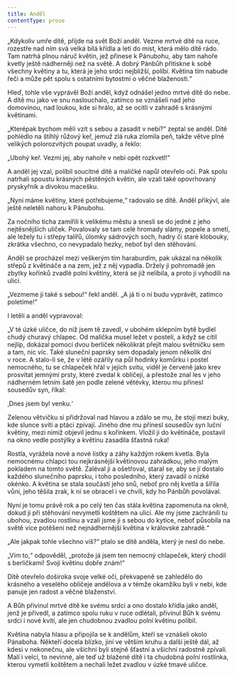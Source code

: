 ```yaml
---
title: Anděl
contentType: prose
---
```


<section>

„Kdykoliv umře dítě, přijde na svět Boží anděl. Vezme mrtvé dítě na ruce, rozestře nad ním svá velká bílá křídla a letí do míst, která mělo dítě rádo. Tam natrhá plnou náruč květin, jež přinese k Pánubohu, aby tam nahoře kvetly ještě nádherněji než na světě. A dobrý Pánbůh přitiskne k sobě všechny květiny a tu, která je jeho srdci nejbližší, políbí. Květina tím nabude řeči a může pět spolu s ostatními bytostmi o věčné blaženosti.“

Hleď, tohle vše vyprávěl Boží anděl, když odnášel jedno mrtvé dítě do nebe. A dítě mu jako ve snu naslouchalo, zatímco se vznášeli nad jeho domovinou, nad loukou, kde si hrálo, až se ocitli v zahradě s krásnými květinami.

„Kterépak bychom měli vzít s sebou a zasadit v nebi?“ zeptal se anděl. Dítě pohlédlo na štíhlý růžový keř, jemuž zlá ruka zlomila peň, takže větve plné velikých polorozvitých poupat uvadly, a řeklo:

„Ubohý keř. Vezmi jej, aby nahoře v nebi opět rozkvetl!“

A anděl jej vzal, políbil soucitné dítě a maličké napůl otevřelo oči. Pak spolu natrhali spoustu krásných pěstěných květin, ale vzali také opovrhovaný pryskyřník a divokou macešku.

„Nyní máme květiny, které potřebujeme,“ radovalo se dítě. Anděl přikývl, ale ještě neletěli nahoru k Pánubohu.

Za nočního ticha zamířili k velikému městu a snesli se do jedné z jeho nejtěsnějších uliček. Povalovaly se tam celé hromady slámy, popele a smetí, ale ležely tu i střepy talířů, úlomky sádrových soch, hadry či staré klobouky, zkrátka všechno, co nevypadalo hezky, neboť byl den stěhování.

Anděl se procházel mezi veškerým tím haraburdím, pak ukázal na několik střepů z květináče a na zem, jež z něj vypadla. Držely ji pohromadě jen zbytky kořínků zvadlé polní květiny, která se již nelíbila, a proto ji vyhodili na ulici.

„Vezmeme ji také s sebou!“ řekl anděl. „A já ti o ní budu vyprávět, zatímco poletíme!“

I letěli a anděl vypravoval:

„V té úzké uličce, do níž jsem tě zavedl, v ubohém sklepním bytě bydlel chudý churavý chlapec. Od malička musel ležet v posteli, a když se cítil nejlíp, dokázal pomocí dvou berliček několikrát přejít malou světničku sem a tam, nic víc. Také sluneční paprsky sem dopadaly jenom několik dní v roce. A stalo-li se, že v létě ozářily na půl hodinky komůrku i postel nemocného, tu se chlapeček hřál v jejich svitu, viděl je červeně jako krev prosvítat jemnými prsty, které zvedal k obličeji, a přestože znal les v jeho nádherném letním šatě jen podle zelené větévky, kterou mu přinesl sousedův syn, říkal:

‚Dnes jsem byl venku.‘

Zelenou větvičku si přidržoval nad hlavou a zdálo se mu, že stojí mezi buky, kde slunce svítí a ptáci zpívají. Jiného dne mu přinesl sousedův syn luční květiny, mezi nimiž objevil jednu s kořínkem. Vložil ji do květináče, postavil na okno vedle postýlky a květinu zasadila šťastná ruka!

Rostla, vyrážela nové a nové lístky a záhy každým rokem kvetla. Byla nemocnému chlapci tou nejkrásnější květinovou zahrádkou, jeho malým pokladem na tomto světě. Zaléval ji a ošetřoval, staral se, aby se jí dostalo každého slunečního paprsku, i toho posledního, který zavadil o nízké okénko. A květina se stala součástí jeho snů, neboť pro něj kvetla a šířila vůni, jeho těšila zrak, k ní se obracel i ve chvíli, kdy ho Pánbůh povolával.

Nyní je tomu právě rok a po celý ten čas stála květina zapomenuta na okně, dokud ji při stěhování nevymetli koštětem na ulici. Ale my jsme zachránili tu ubohou, zvadlou rostlinu a vzali jsme ji s sebou do kytice, neboť působila na světě více potěšení než nejnádhernější květina v královské zahradě.“

„Ale jakpak tohle všechno víš?“ ptalo se dítě anděla, který je nesl do nebe.

„Vím to,“ odpověděl, „protože já jsem ten nemocný chlapeček, který chodil s berličkami! Svoji květinu dobře znám!“

Dítě otevřelo doširoka svoje velké oči, překvapeně se zahledělo do krásného a veselého obličeje andělova a v témže okamžiku byli v nebi, kde panuje jen radost a věčné blaženství.

A Bůh přivinul mrtvé dítě ke svému srdci a ono dostalo křídla jako anděl, jenž je přivedl, a zatímco spolu ruku v ruce odlétali, přivinul Bůh k svému srdci i nové kvítí, ale jen chudobnou zvadlou polní květinu políbil.

Květina nabyla hlasu a připojila se k andělům, kteří se vznášeli okolo Pánaboha. Někteří docela blízko, jiní ve větším kruhu a další ještě dál, až kdesi v nekonečnu, ale všichni byli stejně šťastní a všichni radostně zpívali. Malí i velcí, to nevinné, ale teď už blažené dítě i ta chudobná polní rostlinka, kterou vymetli koštětem a nechali ležet zvadlou v úzké tmavé uličce.

</section>
